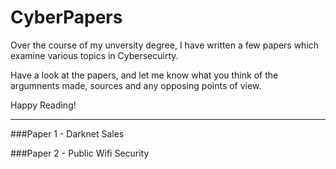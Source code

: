 # CyberPapers

Over the course of my unversity degree, I have written a few papers which examine various topics in Cybersecuirty. 

Have a look at the papers, and let me know what you think of the argumnents made, sources and any opposing points of view. 

Happy Reading!


 --------------------------------------------------------
 
 ###Paper 1 - Darknet Sales
 
 
 ###Paper 2 - Public Wifi Security
